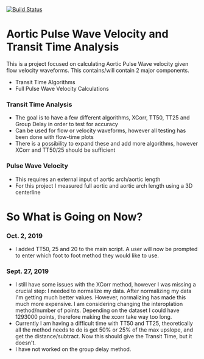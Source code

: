 [![Build Status](https://travis-ci.org/VoxleJ/AorticPulseWaveVelocity.svg?branch=master)](https://travis-ci.org/VoxleJ/AorticPulseWaveVelocity)
# Aortic Pulse Wave Velocity and Transit Time Analysis 

This is a project focused on calculating Aortic Pulse Wave velocity given flow velocity waveforms. This contains/will contain 2 major components.

  - Transit Time Algorithms
  - Full Pulse Wave Velocity Calculations

### Transit Time Analysis

  - The goal is to have a few different algorithms, XCorr, TT50, TT25 and Group Delay in order to test for accuracy
  - Can be used for flow or velocity waveforms, however all testing has been done with flow-time plots
  - There is a possibility to expand these and add more algorithms, however XCorr and TT50/25 should be sufficient

### Pulse Wave Velocity
  - This requires an external input of aortic arch/aortic length
  - For this project I measured full aortic and aortic arch length using a 3D centerline

# So What is Going on Now? 

### Oct. 2, 2019
  - I added TT50, 25 and 20 to the main script. A user will now be prompted to enter which foot to foot method they would like to use.

### Sept. 27, 2019
  - I still have some issues with the XCorr method, however I was missing a crucial step: I needed to normalize my data. After normalizing my data I'm getting much better values. However, normalizing has made this much more expensive. I am considering changing the interoplation method/number of points. Depending on the dataset I could have 1293000 points, therefore making the xcorr take way too long. 
  - Currently I am having a difficult time with TT50 and TT25, theoretically all the method needs to do is get 50% or 25% of the max    upslope, and get the distance/subtract. Now this should give the Transit Time, but it doesn't.  
  - I have not worked on the group delay method.
